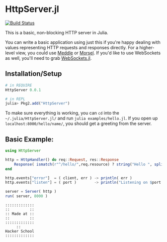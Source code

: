 # HttpServer.jl

[![Build Status](https://travis-ci.org/hackerschool/HttpServer.jl.png)](https://travis-ci.org/hackerschool/HttpServer.jl)

This is a basic, non-blocking HTTP server in Julia.

You can write a basic application using just this
if you're happy dealing with values representing HTTP requests and responses directly.
For a higher-level view, you could use [Meddle](https://github.com/hackerschool/Meddle.jl) or [Morsel](https://github.com/hackerschool/Morsel.jl).
If you'd like to use WebSockets as well, you'll need to grab [WebSockets.jl](https://github.com/hackerschool/WebSockets.jl).

## Installation/Setup

```jl
# in REQUIRE
HttpServer 0.0.1

# in REPL
julia> Pkg2.add("HttpServer")
```

To make sure everything is working, you can `cd` into the `~/.julia/HttpServer.jl/` and run `julia examples/hello.jl`. If you open up `localhost:8000/hello/name/`, you should get a greeting from the server.


## Basic Example:

~~~~.jl
using HttpServer

http = HttpHandler() do req::Request, res::Response
    Response( ismatch(r"^/hello/",req.resource) ? string("Hello ", split(req.resource,'/')[3], "!") : 404 )
end

http.events["error"]  = ( client, err ) -> println( err )
http.events["listen"] = ( port )        -> println("Listening on $port...")

server = Server( http )
run( server, 8000 )
~~~~

~~~~
:::::::::::::
::         ::
:: Made at ::
::         ::
:::::::::::::
     ::
Hacker School
:::::::::::::
~~~~
